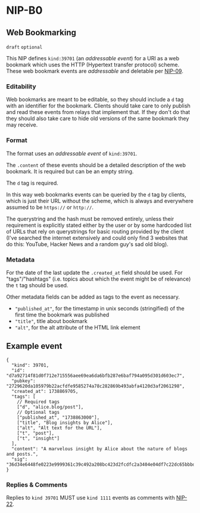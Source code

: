 NIP-B0
======

Web Bookmarking
---------------

`draft` `optional`

This NIP defines `kind:39701` (an _addressable event_) for a URI as a web bookmark which uses the HTTP (Hypertext transfer protocol) scheme.
These web bookmark events are _addressable_ and deletable per [NIP-09](09.md).

### Editability

Web bookmarks are meant to be editable, so they should include a `d` tag with an identifier for the bookmark. Clients should take care to only publish and read these events from relays that implement that. If they don't do that they should also take care to hide old versions of the same bookmark they may receive.

### Format

The format uses an _addressable event_ of `kind:39701`.

The `.content` of these events should be a detailed description of the web bookmark. It is required but can be an empty string.

The `d` tag is required.

In this way web bookmarks events can be queried by the `d` tag by clients, which is just their URL without the scheme, which is always and everywhere assumed to be `https://` or `http://`.

The querystring and the hash must be removed entirely, unless their requirement is explicitly stated either by the user or by some hardcoded list of URLs that rely on querystrings for basic routing provided by the client (I've searched the internet extensively and could only find 3 websites that do this: YouTube, Hacker News and a random guy's sad old blog).

### Metadata

For the date of the last update the `.created_at` field should be used. For "tags"/"hashtags" (i.e. topics about which the event might be of relevance) the `t` tag should be used.

Other metadata fields can be added as tags to the event as necessary.

* `"published_at"`, for the timestamp in unix seconds (stringified) of the first time the bookmark was published
* `"title"`, title about bookmark
* `"alt"`, for the alt attribute of the HTML link element

## Example event 

```jsonc
{
  "kind": 39701,
  "id": "d7a92714f81d0f712e715556aee69ea6da6bfb287e6baf794a095d301d603ec7",
  "pubkey": "2729620da105979b22acfdfe9585274a78c282869b493abfa4120d3af2061298",
  "created_at": 1738869705,
  "tags": [
    // Required tags
    ["d", "alice.blog/post"],
    // Optional tags    
    ["published_at", "1738863000"],
    ["title", "Blog insights by Alice"],
    ["alt", "Alt text for the URL"],
    ["t", "post"],
    ["t", "insight"]
  ],
  "content": "A marvelous insight by Alice about the nature of blogs and posts.",
  "sig": "36d34e6448fe0223e9999361c39c492a208bc423d2fcdfc2a3404e04df7c22dc65bbbd62dbe8a4373c62e4d29aac285b5aa4bb9b4b8053bd6207a8b45fbd0c98"
}
```

### Replies & Comments

Replies to `kind 39701` MUST use `kind 1111` events as comments with [NIP-22](22.md).
